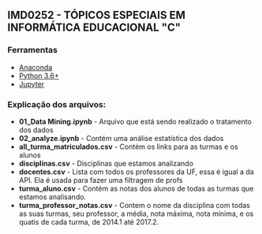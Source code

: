 ## IMD0252 - TÓPICOS ESPECIAIS EM INFORMÁTICA EDUCACIONAL "C"

### Ferramentas

* [Anaconda](https://www.anaconda.com/download/) 
* [Python 3.6+](https://www.python.org/) 
* [Jupyter](http://jupyter.org/) 

### Explicação dos arquivos:

* **01_Data Mining.ipynb** - Arquivo que está sendo realizado o tratamento dos dados<br>
* **02_analyze.ipynb** - Contém uma análise estatística dos dados<br>
* **all_turma_matriculados.csv** - Contém os links para as turmas e os alunos<br>
* **disciplinas.csv** - Disciplinas que estamos analizando <br>
* **docentes.csv** - Lista com todos os professores da UF, essa é igual a da API. Ela é usada para fazer uma filtragem de profs<br>
* **turma_aluno.csv** - Contém as notas dos alunos de todas as turmas que estamos analisando.<br>
* **turma_professor_notas.csv** - Contem o nome da disciplina com todas as suas turmas, seu professor, a média, nota máxima, nota mínima, e os quatis de cada turma, de 2014.1 até 2017.2. <br>
